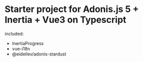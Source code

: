 # Starter project for Adonis.js 5 + Inertia + Vue3 on Typescript

included: 
* InertiaProgress
* vue-i18n
* @eidellev/adonis-stardust

